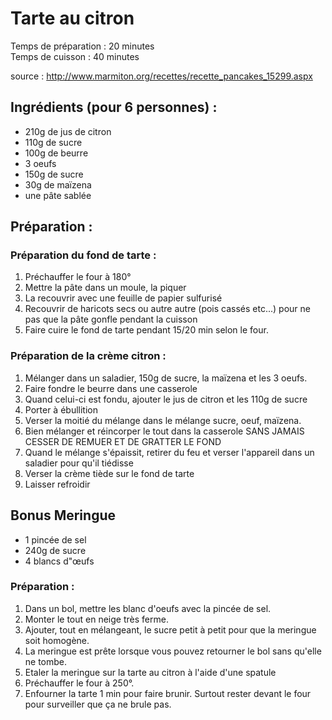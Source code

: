 # Tarte au citron 

Temps de préparation : 20 minutes  
Temps de cuisson : 40 minutes

source : http://www.marmiton.org/recettes/recette_pancakes_15299.aspx

## Ingrédients (pour 6 personnes) :

- 210g de jus de citron
- 110g de sucre 
- 100g de beurre
- 3 oeufs
- 150g de sucre
- 30g de maïzena
- une pâte sablée

## Préparation :

### Préparation du fond de tarte :

1. Préchauffer le four à 180°
2. Mettre la pâte dans un moule, la piquer
3. La recouvrir avec une feuille de papier sulfurisé
4. Recouvrir de haricots secs ou autre autre (pois cassés etc...) pour ne pas que la pâte gonfle pendant la cuisson
2. Faire cuire le fond de tarte pendant 15/20 min selon le four.

### Préparation de la crème citron :

1. Mélanger dans un saladier, 150g de sucre, la maïzena et les 3 oeufs.
2. Faire fondre le beurre dans une casserole
3. Quand celui-ci est fondu, ajouter le jus de citron et les 110g de sucre
4. Porter à ébullition
5. Verser la moitié du mélange dans le mélange sucre, oeuf, maïzena. 
6. Bien mélanger et réincorper le tout dans la casserole SANS JAMAIS CESSER DE REMUER ET DE GRATTER LE FOND
7. Quand le mélange s'épaissit, retirer du feu et verser l'appareil dans un saladier pour qu'il tiédisse
8. Verser la crème tiède sur le fond de tarte
9. Laisser refroidir

## Bonus Meringue

- 1 pincée de sel
- 240g de sucre
- 4 blancs d"œufs

### Préparation :

1. Dans un bol, mettre les blanc d'oeufs avec la pincée de sel. 
2. Monter le tout en neige très ferme. 
3. Ajouter, tout en mélangeant, le sucre petit à petit pour que la meringue soit homogène. 
4. La meringue est prête lorsque vous pouvez retourner le bol sans qu'elle ne tombe.
5. Etaler la meringue sur la tarte au citron à l'aide d'une spatule
6. Préchauffer le four à 250°.
7. Enfourner la tarte 1 min pour faire brunir. Surtout rester devant le four pour surveiller que ça ne brule pas. 

